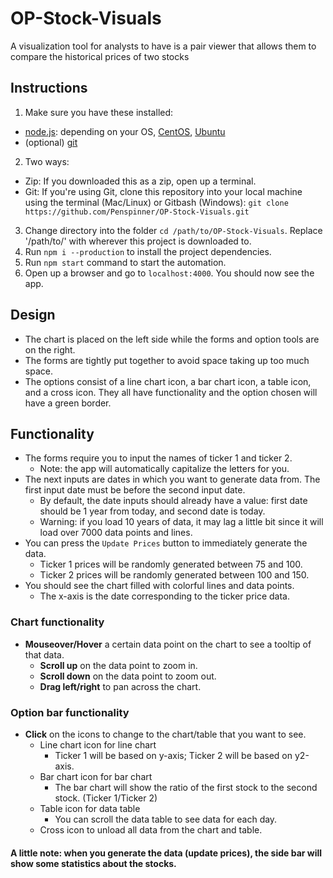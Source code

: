 # OP-Stock-Visuals
A visualization tool for analysts to have is a pair viewer that allows them to compare the historical prices of two stocks

## Instructions
1. Make sure you have these installed: 
  * [node.js](https://nodejs.org): depending on your OS, [CentOS](https://nodejs.org/en/download/package-manager/#enterprise-linux-and-fedora), [Ubuntu](https://nodejs.org/en/download/package-manager/#debian-and-ubuntu-based-linux-distributions)
  * (optional) [git](https://git-scm.com)
2. Two ways:
  * Zip: If you downloaded this as a zip, open up a terminal.
  * Git: If you're using Git, clone this repository into your local machine using the terminal (Mac/Linux) or Gitbash (Windows): `git clone https://github.com/Penspinner/OP-Stock-Visuals.git`
3. Change directory into the folder `cd /path/to/OP-Stock-Visuals`. Replace '/path/to/' with wherever this project is downloaded to.
4. Run `npm i --production` to install the project dependencies.
5. Run `npm start` command to start the automation.
6. Open up a browser and go to `localhost:4000`. You should now see the app.

## Design
* The chart is placed on the left side while the forms and option tools are on the right.
* The forms are tightly put together to avoid space taking up too much space.
* The options consist of a line chart icon, a bar chart icon, a table icon, and a cross icon. They all have functionality and the option chosen will have a green border.

## Functionality
* The forms require you to input the names of ticker 1 and ticker 2.
  * Note: the app will automatically capitalize the letters for you.
* The next inputs are dates in which you want to generate data from. The first input date must be before the second input date.
  * By default, the date inputs should already have a value: first date should be 1 year from today, and second date is today.
  * Warning: if you load 10 years of data, it may lag a little bit since it will load over 7000 data points and lines.
* You can press the `Update Prices` button to immediately generate the data.
  * Ticker 1 prices will be randomly generated between 75 and 100.
  * Ticker 2 prices will be randomly generated between 100 and 150.
* You should see the chart filled with colorful lines and data points.
  * The x-axis is the date corresponding to the ticker price data.

### Chart functionality
* **Mouseover/Hover** a certain data point on the chart to see a tooltip of that data.
  * **Scroll up** on the data point to zoom in.
  * **Scroll down** on the data point to zoom out.
  * **Drag left/right** to pan across the chart.

### Option bar functionality
* **Click** on the icons to change to the chart/table that you want to see.
  * Line chart icon for line chart
    * Ticker 1 will be based on y-axis; Ticker 2 will be based on y2-axis.
  * Bar chart icon for bar chart
    * The bar chart will show the ratio of the first stock to the second stock. (Ticker 1/Ticker 2)
  * Table icon for data table
    * You can scroll the data table to see data for each day.
  * Cross icon to unload all data from the chart and table.

#### A little note: when you generate the data (update prices), the side bar will show some statistics about the stocks.
